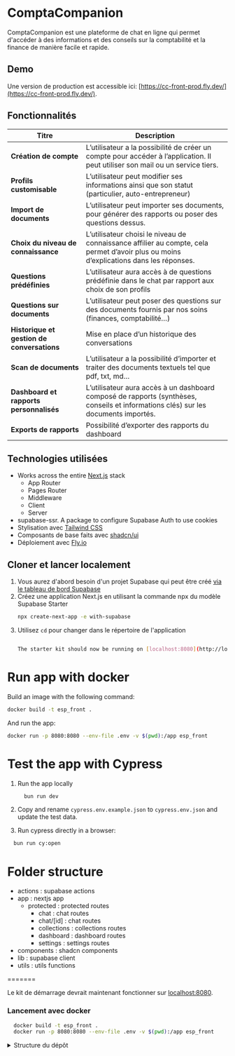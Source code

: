 # ComptaCompanion

ComptaCompanion est une plateforme de chat en ligne qui permet d'accéder à des informations et des conseils sur la comptabilité et la finance de manière facile et rapide.

## Demo

Une version de production est accessible ici: [https://cc-front-prod.fly.dev/](https://cc-front-prod.fly.dev/).

## Fonctionnalités

| **Titre**                                  | **Description**                                                                                                                                                             |
|--------------------------------------------|-----------------------------------------------------------------------------------------------------------------------------------------------------------------------------|
| **Création de compte**                     | L’utilisateur a la possibilité de créer un compte pour accéder à l’application. Il peut utiliser son mail ou un service tiers.                                              |
| **Profils customisable**                   | L’utilisateur peut modifier ses informations ainsi que son statut (particulier, auto-entrepreneur)                                                                          |
| **Import de documents**                    | L’utilisateur peut importer ses documents, pour générer des rapports ou poser des questions dessus.                                                                         |
| **Choix du niveau de connaissance**        | L’utilisateur choisi le niveau de connaissance affilier au compte, cela permet d’avoir plus ou moins d’explications dans les réponses.                                      |
| **Questions prédéfinies**                  | L’utilisateur aura accès à de questions prédéfinie dans le chat par rapport aux choix de son profils                                                                        |
| **Questions sur documents**                | L’utilisateur peut poser des questions sur des documents fournis par nos soins (finances, comptabilité…)                                                                    |
| **Historique et gestion de conversations** | Mise en place d’un historique des conversations                                                                                                                             |
| **Scan de documents**                      | L’utilisateur a la possibilité d’importer et traiter des documents textuels tel que pdf, txt, md…                                                                           |
| **Dashboard et rapports personnalisés**    | L’utilisateur aura accès à un dashboard composé de rapports (synthèses, conseils et informations clés) sur les documents importés.                                          |
| **Exports de rapports**                    | Possibilité d’exporter des rapports du dashboard                                                                                                                            |

## Technologies utilisées

- Works across the entire [Next.js](https://nextjs.org) stack
  - App Router
  - Pages Router
  - Middleware
  - Client
  - Server
- supabase-ssr. A package to configure Supabase Auth to use cookies
- Stylisation avec [Tailwind CSS](https://tailwindcss.com)
- Composants de base faits avec [shadcn/ui](https://ui.shadcn.com/)
- Déploiement avec [Fly.io](https://fly.io/)


## Cloner et lancer localement
1. Vous aurez d'abord besoin d'un projet Supabase qui peut être créé [via le tableau de bord Supabase](https://database.new)
2. Créez une application Next.js en utilisant la commande npx du modèle Supabase Starter
   ```bash
   npx create-next-app -e with-supabase
   ```
3. Utilisez `cd` pour changer dans le répertoire de l'application
   ```bash

   The starter kit should now be running on [localhost:8080](http://localhost:8080/).

# Run app with docker

Build an image with the following command:

```sh
docker build -t esp_front .
```
And run the app:

```sh
docker run -p 8080:8080 --env-file .env -v $(pwd):/app esp_front
```

# Test the app with Cypress

1. Run the app locally

    ```sh
      bun run dev
    ```
2. Copy and rename `cypress.env.example.json` to  `cypress.env.json` and update the test data.

3. Run cypress directly in a browser:
```sh
  bun run cy:open
```
# Folder structure

- actions : supabase actions
- app : nextjs app
  - protected : protected routes
    - chat : chat routes
    - chat/[id] : chat routes
    - collections : collections routes
    - dashboard : dashboard routes
    - settings : settings routes
- components : shadcn components
- lib : supabase client
- utils : utils functions

=======

Le kit de démarrage devrait maintenant fonctionner sur [localhost:8080](http://localhost:8080/).


### Lancement avec docker

```bash
  docker build -t esp_front .
  docker run -p 8080:8080 --env-file .env -v $(pwd):/app esp_front
```

<details>
<summary>Structure du dépôt</summary>


```
├── actions : appels vers la base de données Supabase
├── app : dossier principal contenant les pages et les composants
│   ├── (auth-pages) : pages d'authentification
│   ├── api : API de l'application
│   ├── components : composants shadcn
│   ├── payment-success : paiement réussi
│   ├── privacy_policy : politique de confidentialité
│   ├── protected : pages protégées par authentification
│   │   ├── admin : gestion réservée aux administrateurs
│   │   ├── chat : regroupement de toutes les conversations
│   │   ├── confirm-payment : confirmation de paiement
│   │   ├── collections : page de gestion des collections de documents
│   │   ├── profile : profil de l'utilisateur
│   │   ├── report : génération de rapports pdf
│   │   ├── reset-password : réinitialisation du mot de passe
│   │   └── success : traitement de l'ajout de crédits
│   └── styles : styles additionnels
├── components : composants de l'application
├── content : contenu des conditions générales et de la politique de confidentialité
├── cypress : tests end-to-end
├── hooks : hooks personnalisés
├── lib : supabase client
├── sonar : documentation pour SonarQube
└── utils : fonctions utilitaires
```
</details>